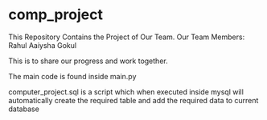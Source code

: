 # comp_project
This Repository Contains the Project of Our Team.
Our Team Members:
Rahul
Aaiysha
Gokul

This is to share our progress and work together.

The main code is found inside main.py

computer_project.sql is a script which when executed inside mysql will automatically create the required table and add the required data to current database
 
